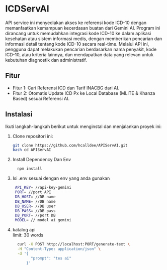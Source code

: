 # ICDServAI

API service ini menyediakan akses ke referensi kode ICD-10 dengan memanfaatkan kemampuan kecerdasan buatan dari Gemini AI. Program ini dirancang untuk memudahkan integrasi kode ICD-10 ke dalam aplikasi kesehatan atau sistem informasi medis, dengan memberikan pencarian dan informasi detail tentang kode ICD-10 secara real-time. Melalui API ini, pengguna dapat melakukan pencarian berdasarkan nama penyakit, kode ICD-10, atau kriteria lainnya, dan mendapatkan data yang relevan untuk kebutuhan diagnostik dan administratif.

## Fitur

- Fitur 1: Cari Referensi ICD dan Tarif INACBG dari AI.
- Fitur 2: Otomatis Update ICD Px ke Local Database (MLITE & Khanza Based) sesuai Referensi AI.

## Instalasi

Ikuti langkah-langkah berikut untuk menginstal dan menjalankan proyek ini:

1. Clone repositori ini:
   ```bash
   git clone https://github.com/hcalldee/APIServAI.git
   bash cd APIServAI
2. Install Dependency Dan Env
   ```bash
     npm install
3. Isi .env sesuai dengan env yang anda gunakan
   ```bash
    API_KEY= //api-key-gemini
    PORT= //port API
    DB_HOST= //DB name
    DB_NAME= //DB name
    DB_USER= //DB user
    DB_PASS= //DB pass
    DB_PORT= //port DB
    MODEL= // model ai gemini
4. katalog api
   <br>limit: 30 words
   ```bash
     curl -X POST http://localhost:PORT/generate-text \
     -H "Content-Type: application/json" \
     -d '{
           "prompt": "tes ai"
         }'
